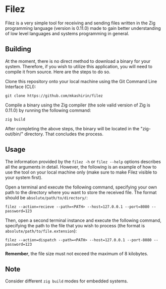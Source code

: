 # Filez

Filez is a very simple tool for receiving and sending files written in the Zig 
programming language (version is 0.11.0) made to gain better understanding 
of low level languages and systems programming in general.

## Building

At the moment, there is no direct method to download a binary for your system. 
Therefore, if you wish to utilize this application, you will need to compile it 
from source. Here are the steps to do so.

Clone this repository onto your local machine using the Git Command Line 
Interface (CLI):

```
git clone https://github.com/mkashirin/filez
```

Compile a binary using the Zig compiler (the sole valid version of Zig 
is 0.11.0) by running the following command:

```
zig build
```

After completing the above steps, the binary will be located in the 
"zig-out/bin/" directory. That concludes the process.

## Usage

The information provided by the `filez -h` or `filez --help` options describes 
all the arguments in detail. However, the following is an example of how to use 
the tool on your local machine only (make sure to make Filez visible to your 
system first).

Open a terminal and execute the following command, specifying your own path to 
the directory where you want to store the received file. The format should be 
`absolute/path/to/directory/`:

```
filez --action=recieve --path=<PATH> --host=127.0.0.1 --port=8080 --password=123
```

Then, open a second terminal instance and execute the following command, 
specifying the path to the file that you wish to process 
(the format is `absolute/path/to/file.extension`):

```
filez --action=dispatch --path=<PATH> --host=127.0.0.1 --port-8080 --password=123
```

**Remember**, the file size must not exceed the maximum of 8 kilobytes.

## Note

Consider different `zig build` modes for embedded systems.
